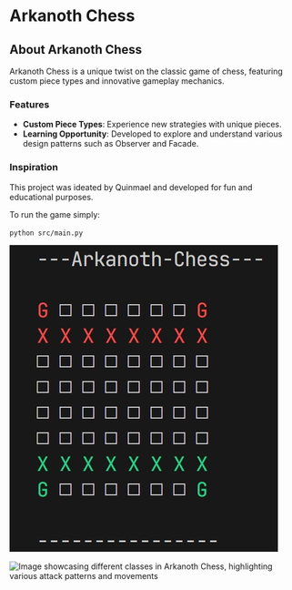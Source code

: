 # Arkanoth Chess
## About Arkanoth Chess

Arkanoth Chess is a unique twist on the classic game of chess, featuring custom piece types and innovative gameplay mechanics.

### Features
- **Custom Piece Types**: Experience new strategies with unique pieces.
- **Learning Opportunity**: Developed to explore and understand various design patterns such as Observer and Facade.

### Inspiration
This project was ideated by Quinmael and developed for fun and educational purposes.

To run the game simply:

`python src/main.py`

![Gameboard image](Gameboard.jpg)



![Image showcasing different classes in Arkanoth Chess, highlighting various attack patterns and movements](character_classes.png)